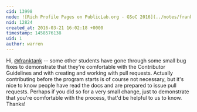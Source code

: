 ```yaml
---
cid: 13998
node: ![Rich Profile Pages on PublicLab.org - GSoC 2016](../notes/franktank/03-10-2016/improving-user-experience-on-public-lab)
nid: 12824
created_at: 2016-03-21 16:02:18 +0000
timestamp: 1458576138
uid: 1
author: warren
---
```


Hi, [@franktank](/profile/franktank) -- some other students have gone through some small bug fixes to demonstrate that they're comfortable with the Contributor Guidelines and with creating and working with pull requests. Actually contributing before the program starts is of course not necessary, but it's nice to know people have read the docs and are prepared to issue pull requests. Perhaps if you did so for a very small change, just to demonstrate that you're comfortable with the process, that'd be helpful to us to know. Thanks!